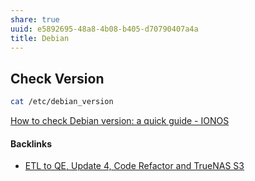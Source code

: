 ```yaml
---
share: true
uuid: e5892695-48a8-4b08-b405-d70790407a4a
title: Debian
---
```

## Check Version

``` bash
cat /etc/debian_version
```

[How to check Debian version: a quick guide - IONOS](https://www.ionos.com/digitalguide/server/know-how/how-to-check-debian-version/)

#### Backlinks

* [ETL to QE, Update 4, Code Refactor and TrueNAS S3](/d59dbed7-08bd-462e-8f87-24a80c791f46)